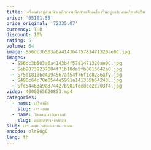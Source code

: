 ```yaml
---
title: เครื่องทําสบู่แบบนิวเมติกการผลิตสายเล็กเครื่องปั้นสบู่บาร์และเครื่องตัดปั๊ม
price: '65101.55'
price_original: '72335.07'
currency: THB
discount: 10%
rating: 5
volume: 64
image: S56dc3b503a6a4143b4f5781471320ae0C.jpg
images:
  - S56dc3b503a6a4143b4f5781471320ae0C.jpg
  - Seb28739237084f71b10da5fb8015642aO.jpg
  - S75d18106e4994567af54f76f1c8286afy.jpg
  - S490c64c78e0544e5991a141355b64243L.jpg
  - Sfc54463a9a374427b901fdedec2c203f4.jpg
video: 4000265620853.mp4
categories:
  - name: เครื่องมือ
    slug: เคร-องม
  - name: วัดและการวิเคราะห์
    slug: ดและการว-เคราะห
slug: เคร-องท-าสบ-แบบน-วเมต
encode: olrS0gC
lang: th
---
```

  